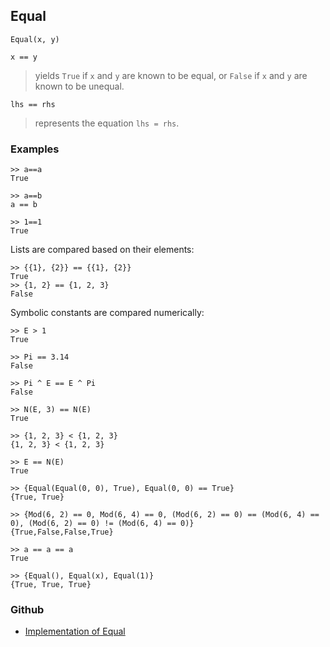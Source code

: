 ## Equal

```
Equal(x, y) 

x == y
```

> yields `True` if `x` and `y` are known to be equal, or `False` if `x` and `y` are known to be unequal.

```
lhs == rhs
```

> represents the equation `lhs = rhs`.
 
	
### Examples

```
>> a==a
True

>> a==b
a == b

>> 1==1
True
```

Lists are compared based on their elements:

```
>> {{1}, {2}} == {{1}, {2}}
True
>> {1, 2} == {1, 2, 3}
False
```

Symbolic constants are compared numerically:

```
>> E > 1
True

>> Pi == 3.14
False

>> Pi ^ E == E ^ Pi
False

>> N(E, 3) == N(E)
True

>> {1, 2, 3} < {1, 2, 3}
{1, 2, 3} < {1, 2, 3}

>> E == N(E)
True

>> {Equal(Equal(0, 0), True), Equal(0, 0) == True}
{True, True}

>> {Mod(6, 2) == 0, Mod(6, 4) == 0, (Mod(6, 2) == 0) == (Mod(6, 4) == 0), (Mod(6, 2) == 0) != (Mod(6, 4) == 0)}
{True,False,False,True}

>> a == a == a
True

>> {Equal(), Equal(x), Equal(1)}
{True, True, True}
```

### Github

* [Implementation of Equal](https://github.com/axkr/symja_android_library/blob/master/symja_android_library/matheclipse-core/src/main/java/org/matheclipse/core/builtin/BooleanFunctions.java#L1238) 
